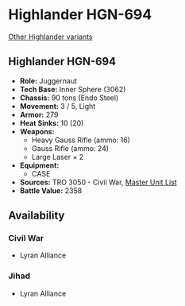 # Highlander HGN-694

[Other Highlander variants](../highlander.md)

## Highlander HGN-694
- **Role:** Juggernaut
- **Tech Base:** Inner Sphere (3062)
- **Chassis:** 90 tons (Endo Steel)
- **Movement:** 3 / 5, Light
- **Armor:** 279
- **Heat Sinks:** 10 (20)
- **Weapons:**
  - Heavy Gauss Rifle (ammo: 16)
  - Gauss Rifle (ammo: 24)
  - Large Laser × 2
- **Equipment:**
  - CASE
- **Sources:** TRO 3050 - Civil War, [Master Unit List](http://masterunitlist.info/Unit/Details/5493/highlander-hgn-694)
- **Battle Value:** 2358

## Availability

### Civil War
- Lyran Alliance

### Jihad
- Lyran Alliance

